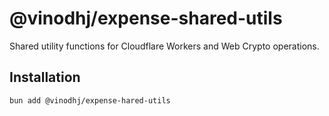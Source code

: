 # @vinodhj/expense-shared-utils

Shared utility functions for Cloudflare Workers and Web Crypto operations.

## Installation

```bash
bun add @vinodhj/expense-hared-utils